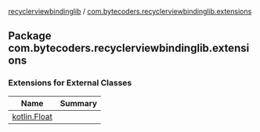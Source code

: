 [recyclerviewbindinglib](../index.md) / [com.bytecoders.recyclerviewbindinglib.extensions](./index.md)

## Package com.bytecoders.recyclerviewbindinglib.extensions

### Extensions for External Classes

| Name | Summary |
|---|---|
| [kotlin.Float](kotlin.-float/index.md) |  |
